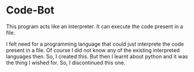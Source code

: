 # Code-Bot
This program acts like an interpreter. It can execute the code present in a file.


I felt need for a programming language that could just interprete the code present in a file. Of course I did not know any of the existing interpreted languages then. So, I created this. But then I learnt about python and it was the thing I wished for. So, I discontinued this one.
